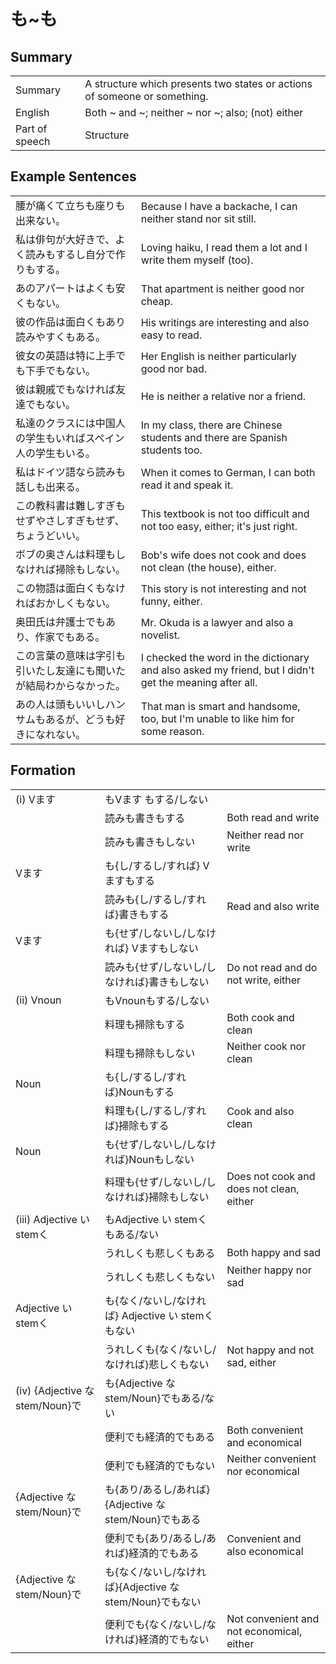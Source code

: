 # も~も

## Summary

<table><tr>   <td>Summary</td>   <td>A structure which presents two states or actions of someone or something.</td></tr><tr>   <td>English</td>   <td>Both ~ and ~; neither ~ nor ~; also; (not) either</td></tr><tr>   <td>Part of speech</td>   <td>Structure</td></tr></table>

## Example Sentences

<table><tr>   <td>腰が痛くて立ちも座りも出来ない。</td>   <td>Because I have a backache, I can neither stand nor sit still.</td></tr><tr>   <td>私は俳句が大好きで、よく読みもするし自分で作りもする。</td>   <td>Loving haiku, I read them a lot and I write them myself (too).</td></tr><tr>   <td>あのアパートはよくも安くもない。</td>   <td>That apartment is neither good nor cheap.</td></tr><tr>   <td>彼の作品は面白くもあり読みやすくもある。</td>   <td>His writings are interesting and also easy to read.</td></tr><tr>   <td>彼女の英語は特に上手でも下手でもない。</td>   <td>Her English is neither particularly good nor bad.</td></tr><tr>   <td>彼は親戚でもなければ友達でもない。</td>   <td>He is neither a relative nor a friend.</td></tr><tr>   <td>私達のクラスには中国人の学生もいればスペイン人の学生もいる。</td>   <td>In my class, there are Chinese students and there are Spanish students too.</td></tr><tr>   <td>私はドイツ語なら読みも話しも出来る。</td>   <td>When it comes to German, I can both read it and speak it.</td></tr><tr>   <td>この教科書は難しすぎもせずやさしすぎもせず、ちょうどいい。</td>   <td>This textbook is not too difficult and not too easy, either; it's just right.</td></tr><tr>   <td>ボブの奥さんは料理もしなければ掃除もしない。</td>   <td>Bob's wife does not cook and does not clean (the house), either.</td></tr><tr>   <td>この物語は面白くもなければおかしくもない。</td>   <td>This story is not interesting and not funny, either.</td></tr><tr>   <td>奥田氏は弁護士でもあり、作家でもある。</td>   <td>Mr. Okuda is a lawyer and also a novelist.</td></tr><tr>   <td>この言葉の意味は字引も引いたし友達にも聞いたが結局わからなかった。</td>   <td>I checked the word in the dictionary and also asked my friend, but I didn't get the meaning after all.</td></tr><tr>   <td>あの人は頭もいいしハンサムもあるが、どうも好きになれない。</td>   <td>That man is smart and handsome, too, but I'm unable to like him for some reason.</td></tr></table>

## Formation

<table class="table"><tbody><tr class="tr head"><td class="td"><span class="numbers">(i)</span> <span class="bold">Vます</span></td><td class="td"><span class="concept">も</span><span>Vます </span><span class="concept">も</span><span>する/しない</span></td><td class="td"></td></tr><tr class="tr"><td class="td"></td><td class="td"><span>読み</span><span class="concept">も</span><span>書き</span><span class="concept">も</span><span>する</span></td><td class="td"><span>Both read and write</span></td></tr><tr class="tr"><td class="td"></td><td class="td"><span>読み</span><span class="concept">も</span><span>書き</span><span class="concept">も</span><span>しない</span></td><td class="td"><span>Neither read nor write</span></td></tr><tr class="tr head"><td class="td"><span class="bold">Vます</span></td><td class="td"><span class="concept">も</span><span>{し/するし/すれば} Vます</span><span class="concept">も</span><span>する</span></td><td class="td"></td></tr><tr class="tr"><td class="td"></td><td class="td"><span>読み</span><span class="concept">も</span><span>{し/するし/すれば}書き</span><span class="concept">も</span><span>する</span></td><td class="td"><span>Read and also write</span></td></tr><tr class="tr head"><td class="td"><span class="bold">Vます</span></td><td class="td"><span class="concept">も</span><span>{せず/しないし/しなければ} Vます</span><span class="concept">も</span><span>しない</span></td><td class="td"></td></tr><tr class="tr"><td class="td"></td><td class="td"><span>読み</span><span class="concept">も</span><span>{せず/しないし/しなければ}書き</span><span class="concept">も</span><span>しない</span></td><td class="td"><span>Do not read and do not write, either</span></td></tr><tr class="tr head"><td class="td"><span class="numbers">(ii)</span> <span class="bold">Vnoun</span></td><td class="td"><span class="concept">も</span><span>Vnoun</span><span class="concept">も</span><span>する/しない</span></td><td class="td"></td></tr><tr class="tr"><td class="td"></td><td class="td"><span>料理</span><span class="concept">も</span><span>掃除</span><span class="concept">も</span><span>する</span></td><td class="td"><span>Both cook and clean</span></td></tr><tr class="tr"><td class="td"></td><td class="td"><span>料理</span><span class="concept">も</span><span>掃除</span><span class="concept">も</span><span>しない</span></td><td class="td"><span>Neither cook nor clean</span></td></tr><tr class="tr head"><td class="td"><span class="bold">Noun</span></td><td class="td"><span class="concept">も</span><span>{し/するし/すれば}Noun</span><span class="concept">も</span><span>する</span></td><td class="td"></td></tr><tr class="tr"><td class="td"></td><td class="td"><span>料理</span><span class="concept">も</span><span>{し/するし/すれば}掃除</span><span class="concept">も</span><span>する</span></td><td class="td"><span>Cook and also clean</span></td></tr><tr class="tr head"><td class="td"><span class="bold">Noun</span></td><td class="td"><span class="concept">も</span><span>{せず/しないし/しなければ}Noun</span><span class="concept">も</span><span>しない</span></td><td class="td"></td></tr><tr class="tr"><td class="td"></td><td class="td"><span>料理</span><span class="concept">も</span><span>{せず/しないし/しなければ}掃除</span><span class="concept">も</span><span>しない</span></td><td class="td"><span>Does not cook and does not clean, either</span></td></tr><tr class="tr head"><td class="td"><span class="numbers">(iii)</span> <span class="bold">Adjective い stemく</span></td><td class="td"><span class="concept">も</span><span>Adjective い stemく</span><span class="concept">も</span><span>ある/ない</span></td><td class="td"></td></tr><tr class="tr"><td class="td"></td><td class="td"><span>うれしく</span><span class="concept">も</span><span>悲しく</span><span class="concept">も</span><span>ある</span></td><td class="td"><span>Both happy and sad</span></td></tr><tr class="tr"><td class="td"></td><td class="td"><span>うれしく</span><span class="concept">も</span><span>悲しく</span><span class="concept">も</span><span>ない</span></td><td class="td"><span>Neither happy nor sad</span></td></tr><tr class="tr head"><td class="td"><span class="bold">Adjective い stemく</span></td><td class="td"><span class="concept">も</span><span>{なく/ないし/なければ} Adjective い stemく</span><span class="concept">も<span>ない</span></span></td><td class="td"></td></tr><tr class="tr"><td class="td"></td><td class="td"><span>うれしく</span><span class="concept">も</span><span>{なく/ないし/なければ}悲しく</span><span class="concept">も<span>ない</span></span></td><td class="td"><span>Not happy and not sad, either</span></td></tr><tr class="tr head"><td class="td"><span class="numbers">(iv)</span> <span class="bold">{Adjective な stem/Noun}で</span></td><td class="td"><span class="concept">も</span><span>{Adjective な stem/Noun}で</span><span class="concept">も</span><span>ある/ない</span></td><td class="td"></td></tr><tr class="tr"><td class="td"></td><td class="td"><span>便利で</span><span class="concept">も</span><span>経済的で</span><span class="concept">も</span><span>ある</span></td><td class="td"><span>Both convenient and economical</span></td></tr><tr class="tr"><td class="td"></td><td class="td"><span>便利で</span><span class="concept">も</span><span>経済的で</span><span class="concept">も</span><span>ない</span></td><td class="td"><span>Neither convenient nor economical</span></td></tr><tr class="tr head"><td class="td"><span class="bold">{Adjective な stem/Noun}で</span></td><td class="td"><span class="concept">も</span><span>{あり/あるし/あれば}{Adjective な stem/Noun}で</span><span class="concept">も</span><span>ある</span></td><td class="td"></td></tr><tr class="tr"><td class="td"></td><td class="td"><span>便利で</span><span class="concept">も</span><span>{あり/あるし/あれば}経済的で</span><span class="concept">も</span><span>ある</span></td><td class="td"><span>Convenient and also economical</span></td></tr><tr class="tr head"><td class="td"><span class="bold">{Adjective な stem/Noun}で</span></td><td class="td"><span class="concept">も</span><span>{なく/ないし/なければ}{Adjective な stem/Noun}で</span><span class="concept">も</span><span>ない</span></td><td class="td"></td></tr><tr class="tr"><td class="td"></td><td class="td"><span>便利で</span><span class="concept">も</span><span>{なく/ないし/なければ}経済的で</span><span class="concept">も</span><span>ない</span></td><td class="td"><span>Not convenient and not economical, either</span></td></tr></tbody></table>

